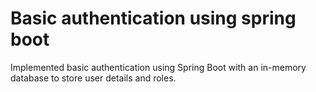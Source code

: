 
# Basic authentication using spring boot

Implemented basic authentication using Spring Boot with an in-memory database to store user details and roles.

